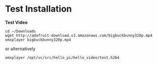 # Test Installation 

**Test Video**

    cd ~/Downloads
    wget http://adafruit-download.s3.amazonaws.com/bigbuckbunny320p.mp4
    omxplayer bigbuckbunny320p.mp4

or alternatively

    omxplayer /opt/vc/src/hello_pi/hello_video/test.h264